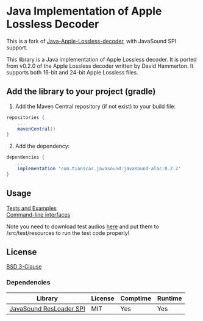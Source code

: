 # Java Implementation of Apple Lossless Decoder
This is a fork of [Java-Apple-Lossless-decoder](https://github.com/soiaf/Java-Apple-Lossless-decoder), with JavaSound SPI support.

This library is a Java implementation of Apple Lossless decoder. It is ported from v0.2.0 of the Apple Lossless decoder written by David Hammerton. It supports both 16-bit and 24-bit Apple Lossless files.

## Add the library to your project (gradle)
1. Add the Maven Central repository (if not exist) to your build file:
```groovy
repositories {
    ...
    mavenCentral()
}
```

2. Add the dependency:
```groovy
dependencies {
    ...
    implementation 'com.tianscar.javasound:javasound-alac:0.2.2'
}
```

## Usage
[Tests and Examples](/src/test/java/com/beatofthedrum/alacdecoder/test)  
[Command-line interfaces](/src/test/java/com/beatofthedrum/alacdecoder/cli)

Note you need to download test audios [here](https://github.com/Tianscar/fbodemo1) and put them to /src/test/resources to run the test code properly!

## License
[BSD 3-Clause](/LICENSE)

### Dependencies
| Library                                                                    | License | Comptime | Runtime |
|----------------------------------------------------------------------------|---------|----------|---------|
| [JavaSound ResLoader SPI](https://github.com/Tianscar/javasound-resloader) | MIT     | Yes      | Yes     |
